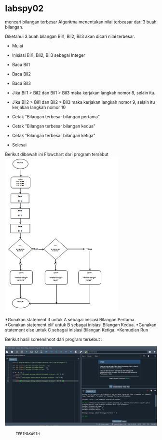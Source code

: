 # labspy02
mencari bilangan terbesar
Algoritma menentukan nilai terbeasar dari 3 buah bilangan.

Diketahui 3 buah bilangan Bil1, Bil2, Bil3 akan dicari nilai terbesar.

- Mulai

- Inisiasi Bil1, Bil2, Bil3 sebagai Integer

- Baca Bil1

- Baca Bil2

- Baca Bil3

- Jika Bil1 > Bil2 dan Bil1 > Bil3 maka kerjakan langkah nomor 8, selain itu.

- Jika Bil2 > Bil1 dan Bil2 > Bil3 maka kerjakan langkah nomor 9, selain itu kerjakan langkah nomor 10

- Cetak "Bilangan terbesar bilangan pertama"

- Cetak "Bilangan terbesar bilangan kedua"

- Cetak "Bilangan terbesar bilangan ketiga"

- Selesai

Berikut dibawah ini Flowchart dari program tersebut
![gambar](https://github.com/panjisuryakusuma/labspy02/blob/main/flowchart%20bilangan%20terbesar.PNG)






*Gunakan statement if untuk A sebagai inisiasi Bilangan Pertama.
*Gunakan statement elif untuk B sebagai inisiasi Bilangan Kedua.
*Gunakan statement else untuk C sebagai inisiasi Bilangan Ketiga.
*Kemudian Run


Berikut hasil screenshoot dari program tersebut :

![gambar](https://github.com/panjisuryakusuma/labspy02/blob/main/screnshoot%20tugas%20bilangan%20terbesar.PNG)


         TERIMAKASIH

